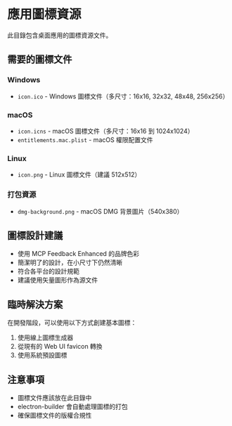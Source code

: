 # 應用圖標資源

此目錄包含桌面應用的圖標資源文件。

## 需要的圖標文件

### Windows
- `icon.ico` - Windows 圖標文件（多尺寸：16x16, 32x32, 48x48, 256x256）

### macOS  
- `icon.icns` - macOS 圖標文件（多尺寸：16x16 到 1024x1024）
- `entitlements.mac.plist` - macOS 權限配置文件

### Linux
- `icon.png` - Linux 圖標文件（建議 512x512）

### 打包資源
- `dmg-background.png` - macOS DMG 背景圖片（540x380）

## 圖標設計建議

- 使用 MCP Feedback Enhanced 的品牌色彩
- 簡潔明了的設計，在小尺寸下仍然清晰
- 符合各平台的設計規範
- 建議使用矢量圖形作為源文件

## 臨時解決方案

在開發階段，可以使用以下方式創建基本圖標：

1. 使用線上圖標生成器
2. 從現有的 Web UI favicon 轉換
3. 使用系統預設圖標

## 注意事項

- 圖標文件應該放在此目錄中
- electron-builder 會自動處理圖標的打包
- 確保圖標文件的版權合規性
